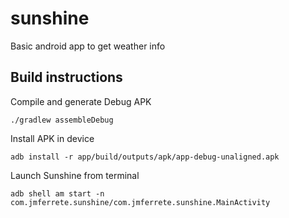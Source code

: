 # sunshine
Basic android app to get weather info

## Build instructions

Compile and generate Debug APK
```
./gradlew assembleDebug
```

Install APK in device
```
adb install -r app/build/outputs/apk/app-debug-unaligned.apk
```

Launch Sunshine from terminal
```
adb shell am start -n com.jmferrete.sunshine/com.jmferrete.sunshine.MainActivity
```
